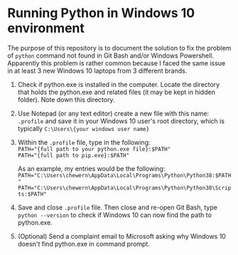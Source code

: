 # Running Python in Windows 10 environment

The purpose of this repository is to document the solution to fix the problem of `python` command not 
found in Git Bash and/or Windows Powershell. Apparently this problem is rather common because I faced
the same issue in at least 3 new Windows 10 laptops from 3 different brands. 

1.  Check if python.exe is installed in the computer. Locate the directory that holds the python.exe
and related files (it may be kept in hidden folder). Note down this directory.

2.  Use Notepad (or any text editor) create a new file with this name: `.profile` and save it in your 
Windows 10 user's root directory, which is typically `C:\Users\{your windows user name}`

3.  Within the `.profile` file, type in the following:  
      `PATH="{full path to your python.exe file}:$PATH"`  
      `PATH="{full path to pip.exe}:$PATH"`  
      
    As an example, my entries would be the following:  
      `PATH="C:\Users\chewern\AppData\Local\Programs\Python\Python38:$PATH"`  
      `PATH="C:\Users\chewern\AppData\Local\Programs\Python\Python38\Scripts:$PATH"`

4.  Save and close `.profile` file. Then close and re-open Git Bash, type `python --version` to check if 
Windows 10 can now find the path to python.exe.

5.  (Optional) Send a complaint email to Microsoft asking why Windows 10 doesn't find python.exe in command prompt.
